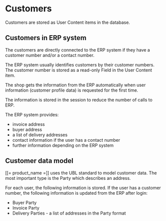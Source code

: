 # Customers

Customers are stored as User Content items in the database.

## Customers in ERP system

The customers are directly connected to the ERP system if they have a customer number and/or a contact number. 

The ERP system usually identifies customers by their customer numbers.
The customer number is stored as a read-only Field in the User Content item. 

The shop gets the information from the ERP automatically when user information (customer profile data) is requested for the first time.

The information is stored in the session to reduce the number of calls to ERP.

The ERP system provides:

- invoice address
- buyer address
- a list of delivery addresses
- contact information if the user has a contact number
- further information depending on the ERP system

## Customer data model

[[= product_name =]] uses the UBL standard to model customer data. The most important type is the Party which describes an address. 

For each user, the following information is stored. If the user has a customer number, the following information is updated from the ERP after login: 

- Buyer Party
- Invoice Party
- Delivery Parties - a list of addresses in the Party format 

